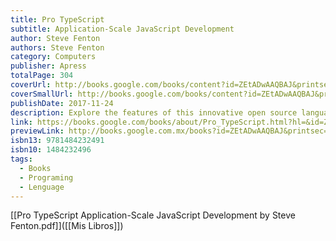 ```yaml
---
title: Pro TypeScript
subtitle: Application-Scale JavaScript Development
author: Steve Fenton
authors: Steve Fenton
category: Computers
publisher: Apress
totalPage: 304
coverUrl: http://books.google.com/books/content?id=ZEtADwAAQBAJ&printsec=frontcover&img=1&zoom=1&edge=curl&source=gbs_api
coverSmallUrl: http://books.google.com/books/content?id=ZEtADwAAQBAJ&printsec=frontcover&img=1&zoom=5&edge=curl&source=gbs_api
publishDate: 2017-11-24
description: Explore the features of this innovative open source language in depth, from working with the type system through object-orientation to understanding the runtime and the TypeScript compiler. This fully revised and updated second edition of Steve Fenton’s popular book covers everything you need to discover this fascinating language and transform your experience of JavaScript development. What’s New in This Edition Coverage of major changes to modules, namespaces, and module loading New guidance on how to use inference to reduce the effort of using TypeScript Recommendations on compiler options A wide range of feature updates from intersections and tuples to async/await and the new approach to mixins What You’ll Learn Understand the TypeScript type system, and how to use it effectively Apply object-oriented design using TypeScript Use modules effectively to manage large programs Integrate existing frameworks and libraries into your TypeScript program Who This Book Is For Web developers looking for a modern approach to JavaScript development
link: https://books.google.com/books/about/Pro_TypeScript.html?hl=&id=ZEtADwAAQBAJ
previewLink: http://books.google.com.mx/books?id=ZEtADwAAQBAJ&printsec=frontcover&dq=steve+fenton&hl=&as_pt=BOOKS&cd=1&source=gbs_api
isbn13: 9781484232491
isbn10: 1484232496
tags:
  - Books
  - Programing
  - Lenguage
---
```

[[Pro TypeScript Application-Scale JavaScript Development by Steve Fenton.pdf]]([[Mis Libros]])